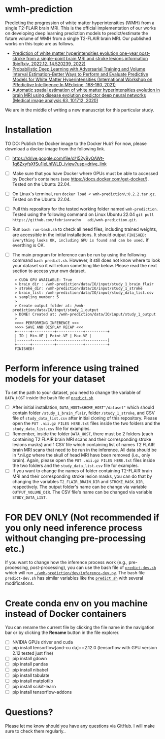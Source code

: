 # wmh-prediction

Predicting the progression of white matter hyperintensities (WMH) from a single T2-FLAIR brain MRI. This is the official implementation of our works on developing deep learning prediction models to predict/estimate the future volume of WMH from a single T2-FLAIR brain MRI. Our published works on this topic are as follows. 

 - [Prediction of white matter hyperintensities evolution one-year post-stroke from a single-point brain MRI and stroke lesions information (bioRxiv, 2022.12. 14.520239, 2022)](https://scholar.google.com/citations?view_op=view_citation&hl=en&user=ZFo5fiwAAAAJ&sortby=pubdate&citation_for_view=ZFo5fiwAAAAJ:isC4tDSrTZIC)   
 - [Probabilistic Deep Learning with Adversarial Training and Volume Interval Estimation-Better Ways to Perform and Evaluate Predictive Models for White Matter Hyperintensities (International Workshop on PRedictive Intelligence In MEdicine, 168-180, 2021)](https://scholar.google.com/citations?view_op=view_citation&hl=en&user=ZFo5fiwAAAAJ&sortby=pubdate&citation_for_view=ZFo5fiwAAAAJ:-f6ydRqryjwC)
 - [Automatic spatial estimation of white matter hyperintensities evolution in brain MRI using disease evolution predictor deep neural networks (Medical image analysis 63, 101712, 2020)](https://scholar.google.com/citations?view_op=view_citation&hl=en&user=ZFo5fiwAAAAJ&cstart=20&pagesize=80&sortby=pubdate&citation_for_view=ZFo5fiwAAAAJ:aqlVkmm33-oC)

We are in the middle of writing a new manuscript for this particular study.

# Installation
TO DO: Publish the Docker image to the Docker Hub?
For now, please download a docker image from the following link.

 - [ ] https://drive.google.com/file/d/152yBvQAWt-1q6ZxyfsXfSu1IeLhlWLD_/view?usp=drive_link
 - [ ] Make sure that you have Docker where GPUs must be able to accessed by Docker's containers (see https://docs.docker.com/get-docker/).  Tested on the Ubuntu 22.04.
 - [ ] On Linux's terminal, run  `docker load < wmh-prediction\:0.2.2.tar.gz`. Tested on the Ubuntu 22.04.
 - [ ] Pull this repository for the tested working folder named `wmh-prediction`. Tested using the following command on Linux Ubuntu 22.04 `git pull https://github.com/febrianrachm  
adi/wmh-prediction.git`.
 - [ ] Run `bash run-bash.sh` to check all need files, including trained weights, are accessible in the initial installations. It should output `FINISHED: Everything looks OK, including GPU is found and can be used.` if everthing is OK.
 - [ ] The main program for inference can be run by using the following command `bash predict.sh`. However, it still does not know where to look your dataset so it will return something like below. Please read the next section to access your own dataset.

		> CUDA GPU AVAILABLE: True  
		> brain_dir : /wmh-prediction/data/IO/input/study_1_brain_flair  
		> stroke_dir: /wmh-prediction/data/IO/input/study_1_stroke   
		> brain_list: /wmh-prediction/data/IO/input/study_data_list.csv   
		> sampling_number: 5
		> 
		> Create output folder at: /wmh-prediction/data/IO/input/study_1_output   
		> DONE! Created at: /wmh-prediction/data/IO/input/study_1_output
		> 
		>>>> PERFORMING INFERENCE <<<  
		>>>> SAVE AND DISPLAY RECAP <<<  
		+------+----------+------------+----------+  
		| ID | Min-VE | Point-VE | Max-VE |  
		|------+----------+------------+----------|  
		+------+----------+------------+----------+  
		FINISHED!

# Perform inference using trained models for your dataset

To set the path to your dataset, you need to change the variable of `DATA_HOST` inside the bash file of [`predict.sh`](https://github.com/febrianrachmadi/wmh-prediction/blob/main/predict.sh). 

 - [ ] After initial installation, `DATA_HOST=$HOME_HOST"/dataset"` which should contain folder `/study_1_brain_flair`, folder `/study_1_stroke`, and CSV file of `study_data_list.csv` after initial cloning of this repository. Please open the `PUT .nii.gz FILES HERE.txt` files inside the two folders and the `study_data_list.csv` file for examples.
 - [ ] Remember, inside the folder `DATA_HOST`, there must be 2 folders (each containing T2 FLAIR brain MRI scans and their corresponding stroke lesions masks) and 1 CSV file which containing list of names T2 FLAIR brain MRI scans that need to be run in the inference. All data should be in *.nii.gz where the skull of head MRI have been removed (i.e., only brain). Again, please open the `PUT .nii.gz FILES HERE.txt` files inside the two folders and the `study_data_list.csv` file for examples.
 - [ ] If you want to change the names of folder containing T2-FLAIR brain MRI and their corresponding stroke lesion masks, you can do that by changing the variables `T2_FLAIR_BRAIN_DIR` and `STROKE_MASK_DIR`, respectively. The output folder's name can be change via variable  `OUTPUT_VOLUME_DIR`. The CSV file's name can be changed via variable `STUDY_DATA_LIST`.

# FOR DEV ONLY (Not recommended if you only need inference process without changing pre-processing etc.)

If you want to change how the inference process work (e.g., pre-processing, post-processing), you can use the bash file of [`predict-dev.sh`](https://github.com/febrianrachmadi/wmh-prediction/blob/main/predict-dev.sh) which will run [`./wmh-prediction/dev/inference-dev.py`](https://github.com/febrianrachmadi/wmh-prediction/blob/main/dev/inference-dev.py). The bash file `predict-dev.sh` has similar variables like the [`predict.sh`](https://github.com/febrianrachmadi/wmh-prediction/blob/main/predict.sh) with several modifications.

# Create conda env on you machine instead of Docker containers

You can rename the current file by clicking the file name in the navigation bar or by clicking the **Rename** button in the file explorer.

 - [ ] NVIDIA GPUs driver and cuda
 - [ ] pip install tensorflow[and-cu da]==2.12.0 (tensorflow with GPU version 2.12 tested just fine)
 - [ ] pip install gdown
 - [ ] pip install pandas
 - [ ] pip install nibabel
 - [ ] pip install tabulate
 - [ ] pip install matplotlib
 - [ ] pip install scikit-learn
 - [ ] pip install tensorflow-addons

# Questions?

Please let me know should you have any questions via GitHub. I will make sure to check them regularly..
